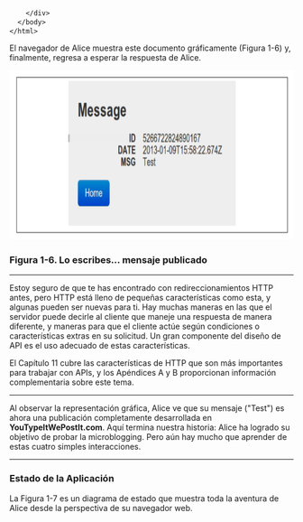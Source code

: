 ```
    </div>
  </body>
</html>
```

El navegador de Alice muestra este documento gráficamente (Figura 1-6) y, finalmente, regresa
a esperar la respuesta de Alice.



<img src='i1.png' width=1000px height= 300px>

### Figura 1-6. Lo escribes... mensaje publicado

---

Estoy seguro de que te has encontrado con redireccionamientos HTTP antes, pero HTTP está lleno de pequeñas características como esta, y algunas pueden ser nuevas para ti. Hay muchas maneras en las que el servidor puede decirle al cliente que maneje una respuesta de manera diferente, y maneras para que el cliente actúe según condiciones o características extras en su solicitud. Un gran componente del diseño de API es el uso adecuado de estas características.

El Capítulo 11 cubre las características de HTTP que son más importantes para trabajar con APIs, y los Apéndices A y B proporcionan información complementaria sobre este tema.

---

Al observar la representación gráfica, Alice ve que su mensaje ("Test") es ahora una publicación completamente desarrollada en **YouTypeItWePostIt.com**. Aquí termina nuestra historia: Alice ha logrado su objetivo de probar la microblogging. Pero aún hay mucho que aprender de estas cuatro simples interacciones.

---

### Estado de la Aplicación

La Figura 1-7 es un diagrama de estado que muestra toda la aventura de Alice desde la perspectiva de su navegador web.
